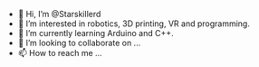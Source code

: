 - 👋 Hi, I’m @Starskillerd
- 👀 I’m interested in robotics, 3D printing, VR and programming.
- 🌱 I’m currently learning Arduino and C++.
- 💞️ I’m looking to collaborate on ...
- 📫 How to reach me ...

<!---
Starskillerd/Starskillerd is a ✨ special ✨ repository because its `README.md` (this file) appears on your GitHub profile.
You can click the Preview link to take a look at your changes.
--->
